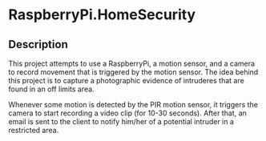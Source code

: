 # RaspberryPi.HomeSecurity

## Description
This project attempts to use a RaspberryPi, a motion sensor, and a camera to record movement that is triggered by the motion sensor. The idea behind this project is to capture a photographic evidence of intruderes that are found in an off limits area.

Whenever some motion is detected by the PIR motion sensor, it triggers the camera to start recording a video clip (for 10-30 seconds). After that, an email is sent to the client to notify him/her of a potential intruder in a restricted area.
